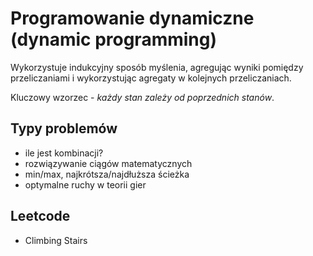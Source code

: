 # Programowanie dynamiczne (dynamic programming) 

Wykorzystuje indukcyjny sposób myślenia, agregując wyniki pomiędzy przeliczaniami i wykorzystując agregaty w kolejnych przeliczaniach.

Kluczowy wzorzec - *każdy stan zależy od poprzednich stanów*.

## Typy problemów
- ile jest kombinacji?
- rozwiązywanie ciągów matematycznych
- min/max, najkrótsza/najdłuższa ścieżka
- optymalne ruchy w teorii gier

## Leetcode
- Climbing Stairs
